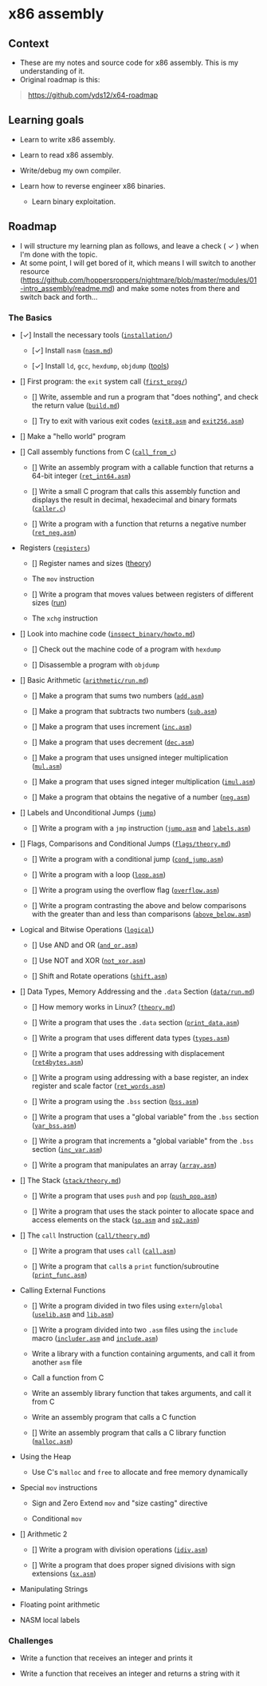 # x86 assembly

## Context

- These are my notes and source code for x86 assembly. This is my understanding of it.
- Original roadmap is this:
> https://github.com/yds12/x64-roadmap


## Learning goals

- Learn to write x86 assembly.
- Learn to read x86 assembly.
- Write/debug my own compiler.

- Learn how to reverse engineer x86 binaries.
  - Learn binary exploitation.


## Roadmap

- I will structure my learning plan as follows, and leave a check ( ✓ ) when I'm done with the topic.
- At some point, I will get bored of it, which means I will switch to another resource (https://github.com/hoppersroppers/nightmare/blob/master/modules/01-intro_assembly/readme.md) and make some notes from there and switch back and forth...

### The Basics

* [✓] Install the necessary tools ([`installation/`](tasks/installation))

  * [✓] Install `nasm` ([`nasm.md`](tasks/installation/nasm.md))

  * [✓] Install `ld`, `gcc`, `hexdump`, `objdump` ([tools](tasks/installation/utilities.md))

* [] First program: the `exit` system call ([`first_prog/`](tasks/first_prog))

  * [] Write, assemble and run a program that "does nothing", and check 
  the return value ([`build.md`](tasks/first_prog/build.md))

  * [] Try to exit with various exit codes 
  ([`exit8.asm`](tasks/first_prog/exit8.asm) and
  [`exit256.asm`](tasks/first_prog/exit256.asm))

* [] Make a "hello world" program

* [] Call assembly functions from C ([`call_from_c`](tasks/call_from_c/run.md))

  * [] Write an assembly program with a callable function that returns a
  64-bit integer ([`ret_int64.asm`](tasks/call_from_c/ret_int64.asm))

  * [] Write a small C program that calls this assembly function and displays
  the result in decimal, hexadecimal and binary formats 
  ([`caller.c`](tasks/call_from_c/caller.c))

  * [] Write a program with a function that returns a negative number
  ([`ret_neg.asm`](tasks/call_from_c/ret_neg.asm))

* Registers ([`registers`](tasks/registers))

  * [] Register names and sizes ([theory](tasks/registers/theory.md))

  * The `mov` instruction

  * [] Write a program that moves values between registers of different sizes
  ([run](tasks/registers/run.md))

  * The `xchg` instruction

* [] Look into machine code 
  ([`inspect_binary/howto.md`](tasks/inspect_binary/howto.md))

  * [] Check out the machine code of a program with `hexdump`

  * [] Disassemble a program with `objdump`

* [] Basic Arithmetic ([`arithmetic/run.md`](tasks/arithmetic/run.md))

  * [] Make a program that sums two numbers 
  ([`add.asm`](tasks/arithmetic/add.asm))

  * [] Make a program that subtracts two numbers
  ([`sub.asm`](tasks/arithmetic/sub.asm))
  
  * [] Make a program that uses increment
  ([`inc.asm`](tasks/arithmetic/inc.asm))

  * [] Make a program that uses decrement
  ([`dec.asm`](tasks/arithmetic/dec.asm))

  * [] Make a program that uses unsigned integer multiplication
  ([`mul.asm`](tasks/arithmetic/mul.asm))
  
  * [] Make a program that uses signed integer multiplication
  ([`imul.asm`](tasks/arithmetic/imul.asm))

  * [] Make a program that obtains the negative of a number
  ([`neg.asm`](tasks/arithmetic/neg.asm))

* [] Labels and Unconditional Jumps ([`jump`](tasks/jump))

  * [] Write a program with a `jmp` instruction
  ([`jump.asm`](tasks/jump/jump.asm) and [`labels.asm`](tasks/jump/labels.asm))

* [] Flags, Comparisons and Conditional Jumps 
  ([`flags/theory.md`](tasks/flags/theory.md))

  * [] Write a program with a conditional jump 
  ([`cond_jump.asm`](tasks/flags/cond_jump.asm))

  * [] Write a program with a loop ([`loop.asm`](tasks/flags/loop.asm))

  * [] Write a program using the overflow flag
  ([`overflow.asm`](tasks/flags/overflow.asm))

  * [] Write a program contrasting the above and below comparisons with the
  greater than and less than comparisons
  ([`above_below.asm`](tasks/flags/above_below.asm))

* Logical and Bitwise Operations ([`logical`](tasks/logical))

  * [] Use AND and OR ([`and_or.asm`](tasks/logical/and_or.asm))
  
  * [] Use NOT and XOR ([`not_xor.asm`](tasks/logical/not_xor.asm))

  * [] Shift and Rotate operations ([`shift.asm`](tasks/logical/shift.asm))

* [] Data Types, Memory Addressing and the `.data` Section
  ([`data/run.md`](tasks/data/run.md))

  * [] How memory works in Linux?
  ([`theory.md`](tasks/data/theory.md))

  * [] Write a program that uses the `.data` section
  ([`print_data.asm`](tasks/data/print_data.asm))
 
  * [] Write a program that uses different data types
  ([`types.asm`](tasks/data/types.asm))

  * [] Write a program that uses addressing with displacement
  ([`ret4bytes.asm`](tasks/data/ret4bytes.asm))

  * [] Write a program using addressing with a base register,
  an index register and scale factor
  ([`ret_words.asm`](tasks/data/ret_words.asm))

  * [] Write a program using the `.bss` section
  ([`bss.asm`](tasks/data/bss.asm))

  * [] Write a program that uses a "global variable" from the `.bss` section
  ([`var_bss.asm`](tasks/data/var_bss.asm))

  * [] Write a program that increments a "global variable" from the 
  `.bss` section ([`inc_var.asm`](tasks/data/inc_var.asm))

  * [] Write a program that manipulates an array
  ([`array.asm`](tasks/data/array.asm))

* [] The Stack ([`stack/theory.md`](tasks/stack/theory.md))

  * [] Write a program that uses `push` and `pop`
  ([`push_pop.asm`](tasks/stack/push_pop.asm))

  * [] Write a program that uses the stack pointer to allocate space and
  access elements on the stack ([`sp.asm`](tasks/stack/sp.asm) and
  [`sp2.asm`](tasks/stack/sp2.asm))

* [] The `call` Instruction ([`call/theory.md`](tasks/call/theory.md))

  * [] Write a program that uses `call` ([`call.asm`](tasks/call/call.asm))

  * [] Write a program that `call`s a `print` function/subroutine
  ([`print_func.asm`](tasks/call/print_func.asm))

* Calling External Functions

  * [] Write a program divided in two files using `extern`/`global`
  ([`uselib.asm`](tasks/extern/uselib.asm) and
  [`lib.asm`](tasks/extern/lib.asm))

  * [] Write a program divided into two `.asm` files using the `include` macro
  ([`includer.asm`](tasks/extern/includer.asm) and
  [`include.asm`](tasks/extern/include.asm))

  * Write a library with a function containing arguments, and call it from
  another `asm` file

  * Call a function from C

  * Write an assembly library function that takes arguments, and call it from C

  * Write an assembly program that calls a C function

  * [] Write an assembly program that calls a C library function
  ([`malloc.asm`](tasks/extern/malloc.asm))

* Using the Heap

  * Use C's `malloc` and `free` to allocate and free memory dynamically

* Special `mov` instructions

  * Sign and Zero Extend `mov` and "size casting" directive

  * Conditional `mov`

* [] Arithmetic 2

  * [] Write a program with division operations
  ([`idiv.asm`](tasks/arith2/idiv.asm))
  
  * [] Write a program that does proper signed divisions with sign extensions
  ([`sx.asm`](tasks/arith2/sx.asm))

* Manipulating Strings

* Floating point arithmetic

* NASM local labels

### Challenges

* Write a function that receives an integer and prints it

* Write a function that receives an integer and returns a string with it
